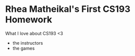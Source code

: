 # Rhea Matheikal's First CS193 Homework

What I love about CS193 <3

- the instructors
- the games

